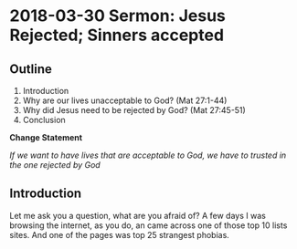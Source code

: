# 2018-03-30 Sermon: Jesus Rejected; Sinners accepted

## Outline

1.  Introduction
2.  Why are our lives unacceptable to God? (Mat 27:1-44)
3.  Why did Jesus need to be rejected by God? (Mat 27:45-51)
4.  Conclusion

**Change Statement**

_If we want to have lives that are acceptable to God, we have to trusted in the one rejected by God_

## Introduction

Let me ask you a question, what are you afraid of? A few days I was browsing the internet, as you do, an came across one of those top 10 lists sites. And one of the pages was top 25 strangest phobias.
